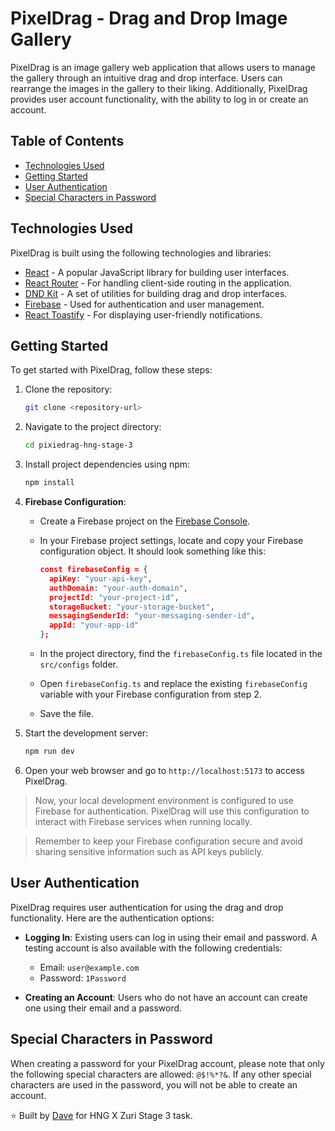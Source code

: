# PixelDrag - Drag and Drop Image Gallery

PixelDrag is an image gallery web application that allows users to manage the gallery through an intuitive drag and drop interface. Users can rearrange the images in the gallery to their liking. Additionally, PixelDrag provides user account functionality, with the ability to log in or create an account.

## Table of Contents

- [Technologies Used](#technologies-used)
- [Getting Started](#getting-started)
- [User Authentication](#user-authentication)
- [Special Characters in Password](#special-characters-in-password)

## Technologies Used

PixelDrag is built using the following technologies and libraries:

- [React](https://react.dev/) - A popular JavaScript library for building user interfaces.
- [React Router](https://reactrouter.com/) - For handling client-side routing in the application.
- [DND Kit](https://dndkit.com/) - A set of utilities for building drag and drop interfaces.
- [Firebase](https://firebase.google.com/) - Used for authentication and user management.
- [React Toastify](https://fkhadra.github.io/react-toastify/introduction) - For displaying user-friendly notifications.

## Getting Started

To get started with PixelDrag, follow these steps:

1. Clone the repository:

   ```bash
   git clone <repository-url>
   ```

2. Navigate to the project directory:

   ```bash
   cd pixiedrag-hng-stage-3
   ```

3. Install project dependencies using npm:

   ```bash
   npm install
   ```

4. **Firebase Configuration**:

   - Create a Firebase project on the [Firebase Console](https://console.firebase.google.com/).

   - In your Firebase project settings, locate and copy your Firebase configuration object. It should look something like this:

     ```json
     const firebaseConfig = {
       apiKey: "your-api-key",
       authDomain: "your-auth-domain",
       projectId: "your-project-id",
       storageBucket: "your-storage-bucket",
       messagingSenderId: "your-messaging-sender-id",
       appId: "your-app-id"
     };
     ```

   - In the project directory, find the `firebaseConfig.ts` file located in the `src/configs` folder.

   - Open `firebaseConfig.ts` and replace the existing `firebaseConfig` variable with your Firebase configuration from step 2.

   - Save the file.

5. Start the development server:

   ```bash
   npm run dev
   ```

6. Open your web browser and go to `http://localhost:5173` to access PixelDrag.

> Now, your local development environment is configured to use Firebase for authentication. PixelDrag will use this configuration to interact with Firebase services when running locally.

> Remember to keep your Firebase configuration secure and avoid sharing sensitive information such as API keys publicly.

## User Authentication

PixelDrag requires user authentication for using the drag and drop functionality. Here are the authentication options:

- **Logging In**: Existing users can log in using their email and password. A testing account is also available with the following credentials:
  - Email: `user@example.com`
  - Password: `1Password`

- **Creating an Account**: Users who do not have an account can create one using their email and a password.

## Special Characters in Password

When creating a password for your PixelDrag account, please note that only the following special characters are allowed: `@$!%*?&`. If any other special characters are used in the password, you will not be able to create an account.

⭐️ Built by [Dave](https://github.com/d-a-ve/) for HNG X Zuri Stage 3 task.